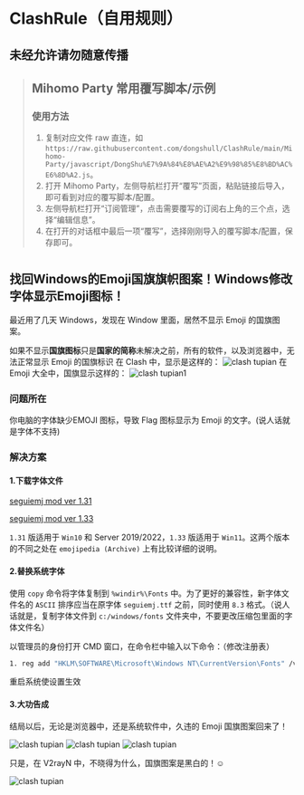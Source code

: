 # ClashRule（自用规则）

## 未经允许请勿随意传播

>## Mihomo Party 常用覆写脚本/示例
>### 使用方法
>1. 复制对应文件 raw 直连，如 `https://raw.githubusercontent.com/dongshull/ClashRule/main/Mihomo-Party/javascript/DongShu%E7%9A%84%E8%AE%A2%E9%98%85%E8%BD%AC%E6%8D%A2.js`。
>2. 打开 Mihomo Party，左侧导航栏打开“覆写”页面，粘贴链接后导入，即可看到对应的覆写脚本/配置。
>3. 左侧导航栏打开“订阅管理”，点击需要覆写的订阅右上角的三个点，选择“编辑信息”。
>4. 在打开的对话框中最后一项“覆写”，选择刚刚导入的覆写脚本/配置，保存即可。
#


## 找回Windows的Emoji国旗旗帜图案！Windows修改字体显示Emoji图标！

最近用了几天 Windows，发现在 Window 里面，居然不显示 Emoji 的国旗图案。

如果不显示**国旗图标**只是**国家的简称**未解决之前，所有的软件，以及浏览器中，无法正常显示 Emoji 的国旗标识
在 Clash 中，显示是这样的：
![clash tupian](https://v2rayssr.com/wp-content/uploads/2024/08/a.png)
在 Emoji 大全中，国旗显示这样的：
![clash tupian1](https://v2rayssr.com/wp-content/uploads/2024/08/b.png)

### 问题所在

你电脑的字体缺少EMOJI 图标，导致 Flag 图标显示为 Emoji 的文字。(说人话就是字体不支持)

### 解决方案

#### 1.下载字体文件
[seguiemj mod ver 1.31](https://github.com/dongshull/ClashRule/main/1.31/seguiemj_mod.ttf)

[seguiemj mod ver 1.33](https://github.com/dongshull/ClashRule/main/1.33/seguiemj_mod.ttf)

`1.31` 版适用于 `Win10` 和 Server 2019/2022，`1.33` 版适用于 `Win11`。这两个版本的不同之处在 `emojipedia (Archive)` 上有比较详细的说明。

#### 2.替换系统字体

使用 `copy` 命令将字体复制到 `%windir%\Fonts` 中。为了更好的兼容性，新字体文件名的 `ASCII` 排序应当在原字体 `seguiemj.ttf` 之前，同时使用 `8.3` 格式。（说人话就是，复制字体文件到 `c:/windows/fonts` 文件夹中，不要更改压缩包里面的字体文件名）

以管理员的身份打开 CMD 窗口，在命令栏中输入以下命令：（修改注册表）

```bash
1. reg add "HKLM\SOFTWARE\Microsoft\Windows NT\CurrentVersion\Fonts" /v "Segoe UI Emoji (TrueType)" /d segoeemj.ttf /f
```

重启系统使设置生效

#### 3.大功告成

结局以后，无论是浏览器中，还是系统软件中，久违的 Emoji 国旗图案回来了！

![clash tupian](https://camo.githubusercontent.com/b7b271dacdb992bbb59e270bcb3efe36d8ed50714df2d93039e5ebe096360fd8/68747470733a2f2f76327261797373722e636f6d2f77702d636f6e74656e742f75706c6f6164732f323032342f30382f612e706e67)
![clash tupian](https://v2rayssr.com/wp-content/uploads/2024/08/f.png)
![clash tupian](https://v2rayssr.com/wp-content/uploads/2024/08/d.png)

只是，在 V2rayN 中，不晓得为什么，国旗图案是黑白的！☺

![clash tupian](https://v2rayssr.com/wp-content/uploads/2024/08/ff.png)